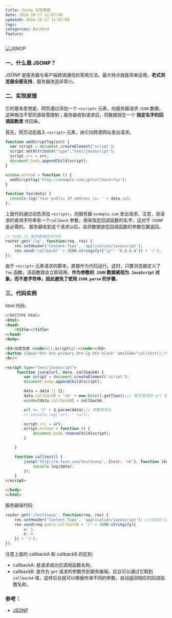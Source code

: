 ```yaml
---
title: Jsonp 实现原理
date: 2016-10-17 11:07:00
updated: 2016-10-17 11:07:00
tags:
categories: BackEnd
feature:
---
```


![JSNOP](http://od6sd4xau.bkt.clouddn.com/JSONP.png)

### 一、什么是 JSONP？

JSONP 是服务器与客户端跨源通信的常用方法。最大特点就是简单适用，**老式浏览器全部支持**，服务器改造非常小。

### 二、实现原理

它的基本思想是，网页通过添加一个 `<script>` 元素，向服务器请求 `JSON` 数据，这种做法不受同源政策限制；服务器收到请求后，将数据放在一个 **指定名字的回调函数里** 传回来。

首先，网页动态插入 `<script>` 元素，由它向跨源网址发出请求。

```javascript
function addScriptTag(src) {
  var script = document.createElement('script');
  script.setAttribute("type","text/javascript");
  script.src = src;
  document.body.appendChild(script);
}

window.onload = function () {
  addScriptTag('http://example.com/ip?callback=foo');
}

function foo(data) {
  console.log('Your public IP address is: ' + data.ip);
};
```

上面代码通过动态添加 `<script>`，向服务器 `example.com` 发出请求。注意，该请求的查询字符串有一个`callback` 参数，用来指定回调函数的名字，这对于 `JSONP` 是必需的。
服务器收到这个请求以后，会将数据放在回调函数的参数位置返回。

```javascript
// node.js 服务器端对应代码
router.get('/ip', function(req, res) {
    res.setHeader('Content-Type', 'application/javascript');
    res.send('callback(' + JSON.stringify({"ip": "8.8.8.8"}) + ')');
});

```
由于 `<script>` 元素请求的脚本，直接作为代码运行。这时，只要浏览器定义了 `foo` 函数，该函数就会立即调用。**作为参数的` JSON` 数据被视为` JavaScript` 对象，而不是字符串，因此避免了使用 `JSON.parse` 的步骤**。

### 三、代码实例

html 代码:

```html
<!DOCTYPE html>
<html>
<head>
	<title></title>
</head>
<body>

<h3>动态生成 <code>&lt;script&gt;</code></h3>
<button class="btn btn-primary btn-lg btn-block" onclick="calltest();">调用测试</button>
<hr/>

<script type="text/javascript">
	 function jsonp(url, data, callbackA) {
        var script = document.createElement('script');
        document.body.appendChild(script);

        data = data || {};
        data.callbackB = 'cb' + new Date().getTime();// 每次请求的 url 都不同，避免缓存问题
        window[data.callbackB] = callbackA;

        url += '?' + $.param(data);// 参数序列化
        // console.log('url: ' +url);

        script.src = url;
        script.onload = function () {
            document.body.removeChild(script);
        }

    }

    function calltest() {
        jsonp('http://b.test.com/testJsonp', {test: 'ok'}, function (data) {
            console.log(data);
        });
    }
</script>

</body>
</html>
```

服务器端代码:
```javascript
router.get('/testJsonp', function(req, res) {
    res.setHeader('Content-Type', 'application/javascript'); //cb123({a:1,b:2})
    res.send(req.query.callbackB + '(' + JSON.stringify({
        a: 3,
        b: 4
    }) + ')');
});
```
注意上面的 callbackA 和 callbackB 的区别:
- callbackA: 是请求成功后调用函数名称。
- callbackB: 是作为 `get` 请求的参数传到服务器端，后台可以通过它取到 `callbackA` 值，这样后台就可以根据传递不同的参数，自动返回相应的回调函数名称。


### 参考：
- [JSONP](http://www.ruanyifeng.com/blog/2016/04/same-origin-policy.html)
